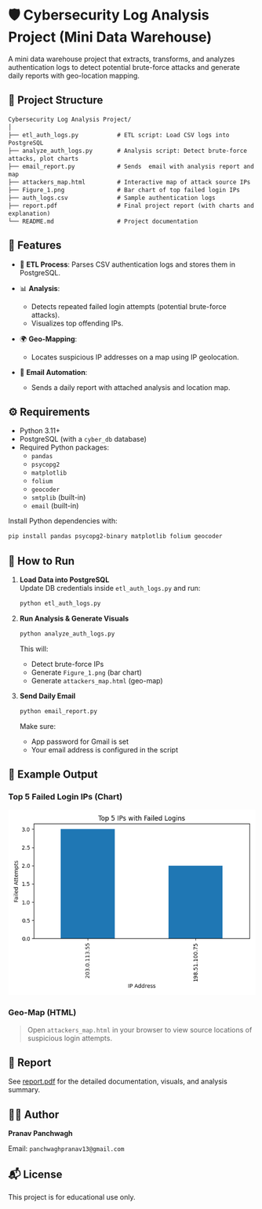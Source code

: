 # 🛡️ Cybersecurity Log Analysis Project (Mini Data Warehouse)

A mini data warehouse project that extracts, transforms, and analyzes authentication logs to detect potential brute-force attacks and generate daily reports with geo-location mapping.

## 📁 Project Structure

```
Cybersecurity Log Analysis Project/
│
├── etl_auth_logs.py           # ETL script: Load CSV logs into PostgreSQL
├── analyze_auth_logs.py       # Analysis script: Detect brute-force attacks, plot charts
├── email_report.py            # Sends  email with analysis report and map
├── attackers_map.html         # Interactive map of attack source IPs
├── Figure_1.png               # Bar chart of top failed login IPs
├── auth_logs.csv              # Sample authentication logs
├── report.pdf                 # Final project report (with charts and explanation)
└── README.md                  # Project documentation
```

## 🧠 Features

- 🔄 **ETL Process**: Parses CSV authentication logs and stores them in PostgreSQL.

- 📊 **Analysis**:
  - Detects repeated failed login attempts (potential brute-force attacks).
  - Visualizes top offending IPs.

- 🌍 **Geo-Mapping**:
  - Locates suspicious IP addresses on a map using IP geolocation.

- 📧 **Email Automation**:
  - Sends a daily report with attached analysis and location map.
  
## ⚙️ Requirements

- Python 3.11+
- PostgreSQL (with a `cyber_db` database)
- Required Python packages:
  - `pandas`
  - `psycopg2`
  - `matplotlib`
  - `folium`
  - `geocoder`
  - `smtplib` (built-in)
  - `email` (built-in)

Install Python dependencies with:

```bash
pip install pandas psycopg2-binary matplotlib folium geocoder
```

## 🚀 How to Run

1. **Load Data into PostgreSQL**  
   Update DB credentials inside `etl_auth_logs.py` and run:

   ```bash
   python etl_auth_logs.py
   ```

2. **Run Analysis & Generate Visuals**

   ```bash
   python analyze_auth_logs.py
   ```

   This will:
   - Detect brute-force IPs
   - Generate `Figure_1.png` (bar chart)
   - Generate `attackers_map.html` (geo-map)

3. **Send Daily Email**

   ```bash
   python email_report.py
   ```

   Make sure:
   - App password for Gmail is set
   - Your email address is configured in the script

## 📌 Example Output

### Top 5 Failed Login IPs (Chart)

![Top Failed IPs](Figure_1.png)

### Geo-Map (HTML)

> Open `attackers_map.html` in your browser to view source locations of suspicious login attempts.

## 📄 Report

See [report.pdf](report.pdf) for the detailed documentation, visuals, and analysis summary.

## 👨‍💻 Author

**Pranav Panchwagh**  
<!-- Cybersecurity & Python Developer   -->
Email: `panchwaghpranav13@gmail.com`

## 📬 License

This project is for educational use only. 

